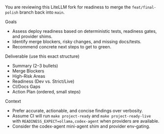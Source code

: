 You are reviewing this LiteLLM fork for readiness to merge the `feat/final-polish` branch back into `main`.

Goals
- Assess deploy readiness based on deterministic tests, readiness gates, and provider shims.
- Identify merge blockers, risky changes, and missing docs/tests.
- Recommend concrete next steps to get to green.

Deliverable (use this exact structure)
- Summary (2–3 bullets)
- Merge Blockers
- High-Risk Areas
- Readiness (Dev vs. Strict/Live)
- CI/Docs Gaps
- Action Plan (ordered, small steps)

Context
- Prefer accurate, actionable, and concise findings over verbosity.
- Assume CI will run `make project-ready` and `make project-ready-live` with `READINESS_EXPECT=ollama,codex-agent` when providers are available.
- Consider the codex-agent mini-agent shim and provider env-gating.

